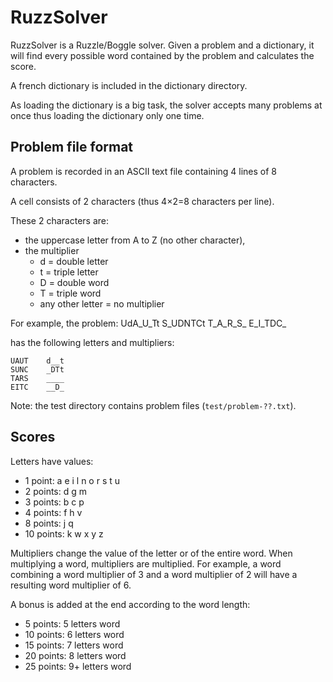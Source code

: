 RuzzSolver
==========

RuzzSolver is a Ruzzle/Boggle solver. Given a problem and a dictionary, it will
find every possible word contained by the problem and calculates the score.

A french dictionary is included in the dictionary directory.

As loading the dictionary is a big task, the solver accepts many problems at once
thus loading the dictionary only one time.

Problem file format
-------------------

A problem is recorded in an ASCII text file containing 4 lines of 8 characters.

A cell consists of 2 characters (thus 4×2=8 characters per line).

These 2 characters are:

- the uppercase letter from A to Z (no other character),
- the multiplier
    - d = double letter
    - t = triple letter
    - D = double word
    - T = triple word
    - any other letter = no multiplier

For example, the problem:
    UdA_U_Tt
    S_UDNTCt
    T_A_R_S_
    E_I_TDC_

has the following letters and multipliers:

    UAUT    d__t
    SUNC    _DTt
    TARS    ____
    EITC    __D_

Note: the test directory contains problem files (`test/problem-??.txt`).
    
Scores
------

Letters have values:

- 1 point: a e i l n o r s t u
- 2 points: d g m
- 3 points: b c p
- 4 points: f h v
- 8 points: j q
- 10 points: k w x y z

Multipliers change the value of the letter or of the entire word. When multiplying
a word, multipliers are multiplied. For example, a word combining a word multiplier
of 3 and a word multiplier of 2 will have a resulting word multiplier of 6.

A bonus is added at the end according to the word length:

- 5 points: 5 letters word
- 10 points: 6 letters word
- 15 points: 7 letters word
- 20 points: 8 letters word
- 25 points: 9+ letters word
